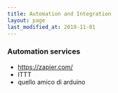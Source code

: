 ```yaml
---
title: Automation and Integration
layout: page
last_modified_at: 2019-11-01
---
```


### Automation services

- https://zapier.com/
- ITTT
- quello amico di arduino